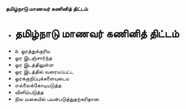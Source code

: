 **தமிழ்நாடு மாணவர் கணினித் திட்டம்**
- # தமிழ்நாடு மாணவர் கணினித் திட்டம்
- a. ஓரத்துக்குரிய
- ஓர இடஞ்சார்ந்த
- ஓர இடத்திலுள்ள
- ஓர இடத்தில் வரையப்பட்ட
- ஓரக்குறிப்புக்களையுடைய
- எல்லைக்கோடியடுத்த
- விளிம்படுத்த
- நில வகையில் பயன்படுத்துதற்கரிதான.

